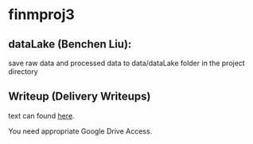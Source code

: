 # finmproj3

## dataLake (Benchen Liu):

save raw data and processed data to data/dataLake folder in the project directory


## Writeup (Delivery Writeups)

text can found [here](https://drive.google.com/drive/u/1/folders/0AKhzyv49u6ZaUk9PVA).

You need appropriate Google Drive Access.

